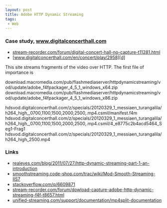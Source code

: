 ```yaml
---
layout: post
title: Adobe HTTP Dynamic Streaming
tags:
 - Web
---
```


### Case study, www.digitalconcerthall.com
* [stream-recorder.com/forum/digital-concert-hall-no-capture-t11281.html][t]
* [www.digitalconcerthall.com/en/concert/play/2958][d]

This site streams fragments of the video over HTTP. The first file of
importance is

download.macromedia.com/pub/flashmediaserver/httpdynamicstreaming/vod/update/adobe_f4fpackager_4_5_1_windows_x64.zip
download.macromedia.com/pub/flashmediaserver/httpdynamicstreaming/vod/update/adobe_f4fpackager_4_5_1_windows_x86.zip

hdsvod.digitalconcerthall.com/z/specials/20120329_1_messiaen_turangalila/h264_high_,0700,1100,1500,2000,2500,.mp4.csmil/manifest.f4m
hdsvod.digitalconcerthall.com/z/specials/20120329_1_messiaen_turangalila/h264_high_,0700,1100,1500,2000,2500,.mp4.csmil/4_e8775c2b4acd5464_Seg1-Frag1
hdsvod.digitalconcerthall.com/z/specials/20120329_1_messiaen_turangalila/h264_high_2500.mp4

### Links
* [realeyes.com/blog/2011/07/27/http-dynamic-streaming-part-1-an-introduction][r]
* [smoothstreaming.code-shop.com/trac/wiki/Mod-Smooth-Streaming-IIS7][m]
* [stackoverflow.com/q/6609871](http://stackoverflow.com/q/6609871)
* [stream-recorder.com/forum/dowload-capture-adobe-http-dynamic-streaming-f4f-t8657.html][s]
* [unified-streaming.com/support/documentation/mp4split-documentation][u]

[d]:http://www.digitalconcerthall.com/en/concert/play/2958
[m]:http://smoothstreaming.code-shop.com/trac/wiki/Mod-Smooth-Streaming-IIS7
[r]:http://realeyes.com/blog/2011/07/27/http-dynamic-streaming-part-1-an-introduction
[s]:http://stream-recorder.com/forum/dowload-capture-adobe-http-dynamic-streaming-f4f-t8657.html
[t]:http://stream-recorder.com/forum/digital-concert-hall-no-capture-t11281.html
[u]:http://unified-streaming.com/support/documentation/mp4split-documentation